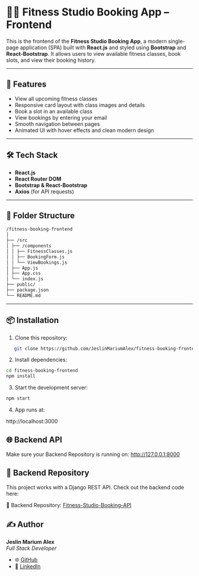 # 🏋️‍♀️ Fitness Studio Booking App – Frontend

This is the frontend of the **Fitness Studio Booking App**, a modern single-page application (SPA) built with **React.js** and styled using **Bootstrap** and **React-Bootstrap**. It allows users to view available fitness classes, book slots, and view their booking history.

---

## 🚀 Features

- View all upcoming fitness classes
- Responsive card layout with class images and details
- Book a slot in an available class
- View bookings by entering your email
- Smooth navigation between pages
- Animated UI with hover effects and clean modern design

---

## 🛠️ Tech Stack

- **React.js**
- **React Router DOM**
- **Bootstrap & React-Bootstrap**
- **Axios** (for API requests)

---

## 📁 Folder Structure

```bash
/fitness-booking-frontend
│
├── /src
│ ├── /components
│ │ ├── FitnessClasses.js
│ │ ├── BookingForm.js
│ │ └── ViewBookings.js
│ ├── App.js
│ ├── App.css
│ └── index.js
├── public/
├── package.json
└── README.md
```
---

## 📦 Installation

1. Clone this repository:

```bash
   git clone https://github.com/JeslinMariumAlex/fitness-booking-frontend.git
```

2. Install dependencies:

```bash
cd fitness-booking-frontend
npm install
```
3. Start the development server:

```bash
npm start
```

4. App runs at:

http://localhost:3000


## 🌐 Backend API

Make sure your Backend Repository is running on:
http://127.0.0.1:8000


## 📌 Backend Repository

This project works with a Django REST API. Check out the backend code here:
 
🔗 Backend Repository: [Fitness-Studio-Booking-API
](https://github.com/JeslinMariumAlex/Fitness-Studio-Booking-API.git)



## ✍️ Author

**Jeslin Marium Alex**  
*Full Stack Developer*

- 🌐 [GitHub](https://github.com/jeslinmariumalex)
- 💼 [LinkedIn](https://www.linkedin.com/in/jeslinmariumalex)
